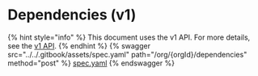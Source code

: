 # Dependencies (v1)

{% hint style="info" %}
This document uses the v1 API. For more details, see the [v1 API](../v1-api-overview/).
{% endhint %}
{% swagger src="../../.gitbook/assets/spec.yaml" path="/org/{orgId}/dependencies" method="post" %}
[spec.yaml](../../.gitbook/assets/spec.yaml)
{% endswagger %}

